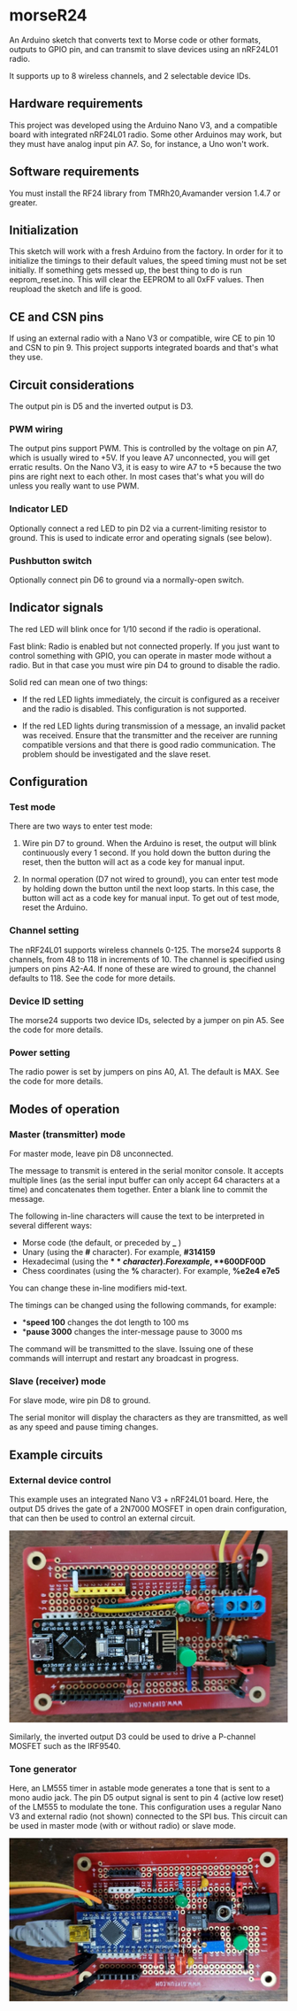 # morseR24

An Arduino sketch that converts text to Morse code or other formats, outputs to GPIO pin, and can transmit to slave devices using an nRF24L01 radio.

It supports up to 8 wireless channels, and 2 selectable device IDs.

## Hardware requirements

This project was developed using the Arduino Nano V3, and a compatible board with integrated nRF24L01 radio. Some other Arduinos may work, but they must have analog input pin A7. So, for instance, a Uno won't work.

## Software requirements

You must install the RF24 library from TMRh20,Avamander version 1.4.7 or greater.

## Initialization

This sketch will work with a fresh Arduino from the factory. In order for it to initialize the timings to their default values, the speed timing must not be set initially. If something gets messed up, the best thing to do is run eeprom_reset.ino. This will clear the EEPROM to all 0xFF values. Then reupload the sketch and life is good.

## CE and CSN pins

If using an external radio with a Nano V3 or compatible, wire  CE to pin 10 and CSN to pin 9. This project supports integrated boards and that's what they use.

## Circuit considerations

The output pin is D5 and the inverted output is D3.

### PWM wiring

The output pins support PWM. This is controlled by the voltage on pin A7, which is usually wired to +5V. If you leave A7 unconnected, you will get erratic results. On the Nano V3, it is easy to wire A7 to +5 because the two pins are right next to each other. In most cases that's what you will do unless you really want to use PWM.

### Indicator LED

Optionally connect a red LED to pin D2 via a current-limiting resistor to ground. This is used to indicate error and operating signals (see below).

### Pushbutton switch

Optionally connect pin D6 to ground via a normally-open switch.

## Indicator signals

The red LED will blink once for 1/10 second if the radio is operational.

Fast blink: Radio is enabled but not connected properly. If you just want to control something with GPIO, you can operate in master mode without a radio. But in that case you must wire pin D4 to ground to disable the radio.

Solid red can mean one of two things:

-  If the red LED lights immediately, the circuit is configured as a receiver and the radio is disabled. This configuration is not supported.
    
-  If the red LED lights during transmission of a message, an invalid packet was received. Ensure that the transmitter and the receiver are running compatible versions and that there is good radio communication. The problem should be investigated and the slave reset.

## Configuration

### Test mode

There are two ways to enter test mode:

1.  Wire pin D7 to ground. When the Arduino is reset, the output will blink continuously every 1 second. If you hold down the button during the reset, then the button will act as a code key for manual input.

2.  In normal operation (D7 not wired to ground), you can enter test mode by holding down the button until the next loop starts. In this case, the button will act as a code key for manual input. To get out of test mode, reset the Arduino.

### Channel setting

The nRF24L01 supports wireless channels 0-125. The morse24 supports 8 channels, from 48 to 118 in increments of 10. The channel is specified using jumpers on pins A2-A4. If none of these are wired to ground, the channel defaults to 118. See the code for more details.

### Device ID setting

The morse24 supports two device IDs, selected by a jumper on pin A5. See the code for more details.

### Power setting

The radio power is set by jumpers on pins A0, A1. The default is MAX. See the code for more details.

## Modes of operation

### Master (transmitter) mode

For master mode, leave pin D8 unconnected.

The message to transmit is entered in the serial monitor console. It accepts multiple lines (as the serial input buffer can only accept 64 characters at a time) and concatenates them together. Enter a blank line to commit the message.

The following in-line characters will cause the text to be interpreted in several different ways:

- Morse code (the default, or preceded by **_** )
- Unary (using the **#** character). For example, **#314159**
- Hexadecimal (using the **$** character). For example, **$600DF00D**
- Chess coordinates (using the **%** character). For example, **%e2e4 e7e5**

You can change these in-line modifiers mid-text.

The timings can be changed using the following commands, for example:

- ***speed 100** changes the dot length to 100 ms
- ***pause 3000** changes the inter-message pause to 3000 ms

The command will be transmitted to the slave. Issuing one of these commands will interrupt and restart any broadcast in progress.

### Slave (receiver) mode

For slave mode, wire pin D8 to ground.

The serial monitor will display the characters as they are transmitted, as well as any speed and pause timing changes.

## Example circuits

### External device control

This example uses an integrated Nano V3 + nRF24L01 board. Here, the output D5 drives the gate of a 2N7000 MOSFET in open drain configuration, that can then be used to control an external circuit.

![MOSFET board](mosfet-board.jpg)

Similarly, the inverted output D3 could be used to drive a P-channel MOSFET such as the IRF9540.

### Tone generator

Here, an LM555 timer in astable mode generates a tone that is sent to a mono audio jack. The pin D5 output signal is sent to pin 4 (active low reset) of the LM555 to modulate the tone. This configuration uses a regular Nano V3 and external radio (not shown) connected to the SPI bus. This circuit can be used in master mode (with or without radio) or slave mode.

![Tone generator](audio-board.jpg)
